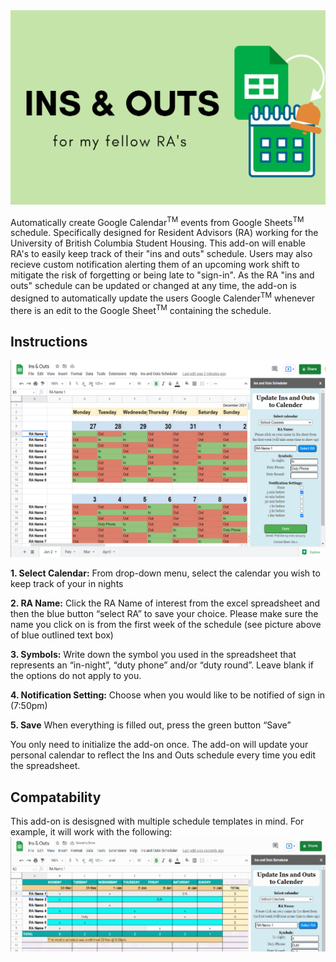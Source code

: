 
<img src="assets/Ins&OutsSchedulerBanner.png"/>

Automatically create Google Calendar<sup>TM</sup> events from Google Sheets<sup>TM</sup> schedule. Specifically designed 
for Resident Advisors (RA) working for the University of British Columbia Student Housing. This add-on will enable RA's
to easily keep track of their "ins and outs" schedule. Users may also recieve custom notification alerting them of an
upcoming work shift to mitigate the risk of forgetting or being late to "sign-in". As the RA "ins and outs" schedule can 
be updated or changed at any time, the add-on is designed to automatically update the users Google Calender<sup>TM</sup>
whenever there is an edit to the Google Sheet<sup>TM</sup> containing the schedule. 


## Instructions
<img src="assets/Ins&OutsScreenshot3.png"/>

**1. Select Calendar:**
From drop-down menu, select the calendar you wish to keep track of your in nights 

**2. RA Name:**
Click the RA Name of interest from the excel spreadsheet and then the blue button “select RA” to save your choice. Please make sure the name you click on is from the first week of the schedule (see picture above of blue outlined text box)

**3. Symbols:**
Write down the symbol you used in the spreadsheet that represents an “in-night”, “duty phone” and/or “duty round”. Leave blank if the options do not apply to you. 

**4. Notification Setting:**
Choose when you would like to be notified of sign in (7:50pm)

**5. Save**
When everything is filled out, press the green button “Save”

You only need to initialize the add-on once. The add-on will update your personal calendar to reflect the Ins and Outs schedule every time you edit the spreadsheet. 

## Compatability
This add-on is desisgned with multiple schedule templates in mind. For example, it will work with the following: 
<img src="assets/CustomSchedules.gif"/>
